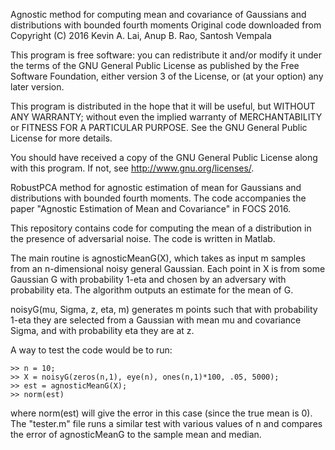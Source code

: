 Agnostic method for computing mean and covariance of Gaussians and distributions with bounded fourth moments
Original code downloaded from 
Copyright (C) 2016 Kevin A. Lai, Anup B. Rao, Santosh Vempala

This program is free software: you can redistribute it and/or modify
it under the terms of the GNU General Public License as published by
the Free Software Foundation, either version 3 of the License, or
(at your option) any later version.

This program is distributed in the hope that it will be useful,
but WITHOUT ANY WARRANTY; without even the implied warranty of
MERCHANTABILITY or FITNESS FOR A PARTICULAR PURPOSE.  See the
GNU General Public License for more details.

You should have received a copy of the GNU General Public License
along with this program.  If not, see <http://www.gnu.org/licenses/>.

RobustPCA method for agnostic estimation of mean for Gaussians and distributions with bounded fourth moments. The code accompanies the paper "Agnostic Estimation of Mean and Covariance" in FOCS 2016.

This repository contains code for computing the mean of a distribution in the presence of adversarial noise. The code is written in Matlab.

The main routine is agnosticMeanG(X), which takes as input m samples from an n-dimensional noisy general Gaussian. Each point in X is from some Gaussian G with probability 1-eta and chosen by an adversary with probability eta. The algorithm outputs an estimate for the mean of G.

noisyG(mu, Sigma, z, eta, m) generates m points such that with probability 1-eta they are selected from a Gaussian with mean mu and covariance Sigma, and with probability eta they are at z.

A way to test the code would be to run:
```
>> n = 10;
>> X = noisyG(zeros(n,1), eye(n), ones(n,1)*100, .05, 5000);
>> est = agnosticMeanG(X);
>> norm(est)
```

where norm(est) will give the error in this case (since the true mean is 0). The "tester.m" file runs a similar test with various values of n and compares the error of agnosticMeanG to the sample mean and median.
